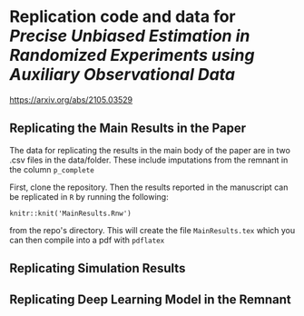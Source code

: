 # Replication code and data for _Precise Unbiased Estimation in Randomized Experiments using Auxiliary Observational Data_

https://arxiv.org/abs/2105.03529


## Replicating the Main Results in the Paper

The data for replicating the results in the main body of the paper are in two .csv files in the data/folder. 
These include imputations from the remnant in the column `p_complete`

First, clone the repository. Then the results reported in the manuscript can be replicated in `R` by running the following:

```
knitr::knit('MainResults.Rnw')
```
from the repo's directory. This will create the file `MainResults.tex` which you can then compile into a pdf with `pdflatex`

## Replicating Simulation Results

## Replicating Deep Learning Model in the Remnant
